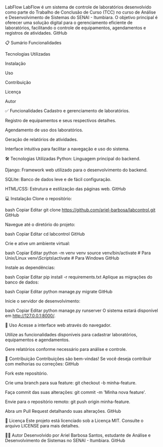 LabFlow
LabFlow é um sistema de controle de laboratórios desenvolvido como parte do Trabalho de Conclusão de Curso (TCC) no curso de Análise e Desenvolvimento de Sistemas do SENAI - Itumbiara. O objetivo principal é oferecer uma solução digital para o gerenciamento eficiente de laboratórios, facilitando o controle de equipamentos, agendamentos e registros de atividades.
GitHub

📋 Sumário
Funcionalidades

Tecnologias Utilizadas

Instalação

Uso

Contribuição

Licença

Autor

✅ Funcionalidades
Cadastro e gerenciamento de laboratórios.

Registro de equipamentos e seus respectivos detalhes.

Agendamento de uso dos laboratórios.

Geração de relatórios de atividades.

Interface intuitiva para facilitar a navegação e uso do sistema.

🛠 Tecnologias Utilizadas
Python: Linguagem principal do backend.

Django: Framework web utilizado para o desenvolvimento do backend.

SQLite: Banco de dados leve e de fácil configuração.

HTML/CSS: Estrutura e estilização das páginas web.
GitHub

💻 Instalação
Clone o repositório:

bash
Copiar
Editar
git clone https://github.com/ariel-barbosa/labcontrol.git
GitHub

Navegue até o diretório do projeto:

bash
Copiar
Editar
cd labcontrol
GitHub

Crie e ative um ambiente virtual:

bash
Copiar
Editar
python -m venv venv
source venv/bin/activate  # Para Unix/Linux
venv\Scripts\activate  # Para Windows
GitHub

Instale as dependências:

bash
Copiar
Editar
pip install -r requirements.txt
Aplique as migrações do banco de dados:

bash
Copiar
Editar
python manage.py migrate
GitHub

Inicie o servidor de desenvolvimento:

bash
Copiar
Editar
python manage.py runserver
O sistema estará disponível em http://127.0.0.1:8000/.

🚀 Uso
Acesse a interface web através do navegador.

Utilize as funcionalidades disponíveis para cadastrar laboratórios, equipamentos e agendamentos.

Gere relatórios conforme necessário para análise e controle.

🤝 Contribuição
Contribuições são bem-vindas! Se você deseja contribuir com melhorias ou correções:
GitHub

Fork este repositório.

Crie uma branch para sua feature: git checkout -b minha-feature.

Faça commit das suas alterações: git commit -m 'Minha nova feature'.

Envie para o repositório remoto: git push origin minha-feature.

Abra um Pull Request detalhando suas alterações.
GitHub

📄 Licença
Este projeto está licenciado sob a Licença MIT. Consulte o arquivo LICENSE para mais detalhes.

👨‍💻 Autor
Desenvolvido por Ariel Barbosa Santos, estudante de Análise e Desenvolvimento de Sistemas no SENAI - Itumbiara.
GitHub
